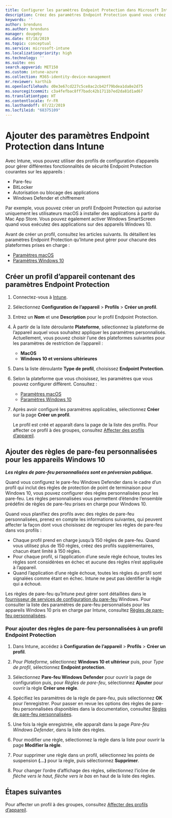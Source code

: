 ```yaml
---
title: Configurer les paramètres Endpoint Protection dans Microsoft Intune - Azure | Microsoft Docs
description: Créez des paramètres Endpoint Protection quand vous créez un profil d’appareil macOS ou Windows 10 dans Microsoft Intune.
keywords: ''
author: brenduns
ms.author: brenduns
manager: dougeby
ms.date: 07/18/2019
ms.topic: conceptual
ms.service: microsoft-intune
ms.localizationpriority: high
ms.technology: ''
ms.suite: ems
search.appverid: MET150
ms.custom: intune-azure
ms.collection: M365-identity-device-management
mr.reviewer: karthib
ms.openlocfilehash: d0e3e67cd227c5ce8ac2cb42f79bdea1da8e2d75
ms.sourcegitcommit: c3a4fefbac8ff7badc42b1711b7ed2da81d1ad67
ms.translationtype: HT
ms.contentlocale: fr-FR
ms.lasthandoff: 07/22/2019
ms.locfileid: "68375109"
---
```

# <a name="add-endpoint-protection-settings-in-intune"></a>Ajouter des paramètres Endpoint Protection dans Intune  

Avec Intune, vous pouvez utiliser des profils de configuration d’appareils pour gérer différentes fonctionnalités de sécurité Endpoint Protection courantes sur les appareils :  
- Pare-feu   
- BitLocker  
- Autorisation ou blocage des applications  
- Windows Defender et chiffrement  

Par exemple, vous pouvez créer un profil Endpoint Protection qui autorise uniquement les utilisateurs macOS à installer des applications à partir du Mac App Store. Vous pouvez également activer Windows SmartScreen quand vous exécutez des applications sur des appareils Windows 10.  

Avant de créer un profil, consultez les articles suivants. Ils détaillent les paramètres Endpoint Protection qu’Intune peut gérer pour chacune des plateformes prises en charge :  
   - [Paramètres macOS](endpoint-protection-macos.md)  
   - [Paramètres Windows 10](endpoint-protection-windows-10.md)  

## <a name="create-a-device-profile-containing-endpoint-protection-settings"></a>Créer un profil d’appareil contenant des paramètres Endpoint Protection  

1. Connectez-vous à [Intune](https://go.microsoft.com/fwlink/?linkid=2090973).  
3. Sélectionnez **Configuration de l’appareil** > **Profils** > **Créer un profil**.  
4. Entrez un **Nom** et une **Description** pour le profil Endpoint Protection.  
5. À partir de la liste déroulante **Plateforme**, sélectionnez la plateforme de l’appareil auquel vous souhaitez appliquer les paramètres personnalisés. Actuellement, vous pouvez choisir l’une des plateformes suivantes pour les paramètres de restriction de l’appareil :  
   - **MacOS**  
   - **Windows 10 et versions ultérieures**  
6. Dans la liste déroulante **Type de profil**, choisissez **Endpoint Protection**.  
7. Selon la plateforme que vous choisissez, les paramètres que vous pouvez configurer diffèrent. Consultez :  
   - [Paramètres macOS](endpoint-protection-macos.md)  
   - [Paramètres Windows 10](endpoint-protection-windows-10.md)  

8. Après avoir configuré les paramètres applicables, sélectionnez **Créer** sur la page **Créer un profil**.  

   Le profil est créé et apparaît dans la page de la liste des profils. Pour affecter ce profil à des groupes, consultez [Affecter des profils d’appareil](device-profile-assign.md).  

## <a name="add-custom-firewall-rules-for-windows-10-devices"></a>Ajouter des règles de pare-feu personnalisées pour les appareils Windows 10  
***Les règles de pare-feu personnalisées sont en préversion publique.***  

Quand vous configurez le pare-feu Windows Defender dans le cadre d’un profil qui inclut des règles de protection de point de terminaison pour Windows 10, vous pouvez configurer des règles personnalisées pour les pare-feu. Les règles personnalisées vous permettent d’étendre l’ensemble prédéfini de règles de pare-feu prises en charge pour Windows 10.  

Quand vous planifiez des profils avec des règles de pare-feu personnalisées, prenez en compte les informations suivantes, qui peuvent affecter la façon dont vous choisissez de regrouper les règles de pare-feu dans vos profils :  
- Chaque profil prend en charge jusqu’à 150 règles de pare-feu. Quand vous utilisez plus de 150 règles, créez des profils supplémentaires, chacun étant limité à 150 règles.  
- Pour chaque profil, si l’application d’une seule règle échoue, toutes les règles sont considérées en échec et aucune des règles n’est appliquée à l’appareil.  
- Quand l’application d’une règle échoue, toutes les règles du profil sont signalées comme étant en échec. Intune ne peut pas identifier la règle qui a échoué.  

Les règles de pare-feu qu’Intune peut gérer sont détaillées dans le [fournisseur de services de configuration du pare-feu]( https://docs.microsoft.com/windows/client-management/mdm/firewall-csp) Windows. Pour consulter la liste des paramètres de pare-feu personnalisés pour les appareils Windows 10 pris en charge par Intune, consultez [Règles de pare-feu personnalisées](endpoint-protection-windows-10.md#custom-firewall-rules).  

### <a name="to-add-custom-firewall-rules-to-an-endpoint-protection-profile"></a>Pour ajouter des règles de pare-feu personnalisées à un profil Endpoint Protection  

1. Dans Intune, accédez à **Configuration de l’appareil** > **Profils** > **Créer un profil**.  

2. Pour *Plateforme*, sélectionnez **Windows 10 et ultérieur** puis, pour *Type de profil*, sélectionnez **Endpoint protection**.  

3. Sélectionnez **Pare-feu Windows Defender** pour ouvrir la page de configuration puis, pour *Règles de pare-feu*, sélectionnez **Ajouter** pour ouvrir la règle **Créer une règle**.  

4. Spécifiez les paramètres de la règle de pare-feu, puis sélectionnez **OK** pour l’enregistrer. Pour passer en revue les options des règles de pare-feu personnalisées disponibles dans la documentation, consultez [Règles de pare-feu personnalisées](endpoint-protection-windows-10.md#custom-firewall-rules).  

5. Une fois la règle enregistrée, elle apparaît dans la page *Pare-feu Windows Defender*, dans la liste des règles.  

6. Pour modifier une règle, sélectionnez la règle dans la liste pour ouvrir la page **Modifier la règle**.  

7. Pour supprimer une règle dans un profil, sélectionnez les points de suspension **(...)** pour la règle, puis sélectionnez **Supprimer**.  

8. Pour changer l’ordre d’affichage des règles, sélectionnez l’icône de *flèche vers le haut, flèche vers le bas* en haut de la liste des règles.  


## <a name="next-steps"></a>Étapes suivantes  

Pour affecter un profil à des groupes, consultez [Affecter des profils d’appareil](device-profile-assign.md).  
